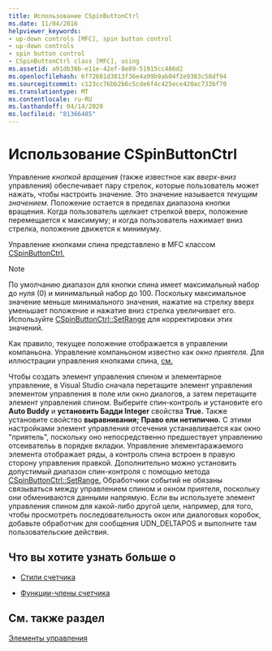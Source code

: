 ```yaml
---
title: Использование CSpinButtonCtrl
ms.date: 11/04/2016
helpviewer_keywords:
- up-down controls [MFC], spin button control
- up-down controls
- spin button control
- CSpinButtonCtrl class [MFC], using
ms.assetid: a91db36b-e11e-42ef-8e89-51915cc486d2
ms.openlocfilehash: 6f72601d3813f36e4a99b9ab04f2e9383c58df94
ms.sourcegitcommit: c123cc76bb2b6c5cde6f4c425ece420ac733bf70
ms.translationtype: MT
ms.contentlocale: ru-RU
ms.lasthandoff: 04/14/2020
ms.locfileid: "81366485"
---
```

# <a name="using-cspinbuttonctrl"></a>Использование CSpinButtonCtrl

Управление *кнопкой вращения* (также известное как *вверх-вниз* управления) обеспечивает пару стрелок, которые пользователь может нажать, чтобы настроить значение. Это значение называется *текущим значением.* Положение остается в пределах диапазона кнопки вращения. Когда пользователь щелкает стрелкой вверх, положение перемещается к максимуму; и когда пользователь нажимает вниз стрелка, положение движется к минимуму.

Управление кнопками спина представлено в MFC классом [CSpinButtonCtrl.](../mfc/reference/cspinbuttonctrl-class.md)

> [!NOTE]
> По умолчанию диапазон для кнопки спина имеет максимальный набор до нуля (0) и минимальный набор до 100. Поскольку максимальное значение меньше минимального значения, нажатие на стрелку вверх уменьшает положение и нажатие вниз стрелка увеличивает его. Используйте [CSpinButtonCtrl::SetRange](../mfc/reference/cspinbuttonctrl-class.md#setrange) для корректировки этих значений.

Как правило, текущее положение отображается в управлении компаньона. Управление компаньоном известно как *окно приятеля.* Для иллюстрации управления кнопками спина, [см.](/windows/win32/Controls/up-down-controls)

Чтобы создать элемент управления спином и элементарное управление, в Visual Studio сначала перетащите элемент управления элементом управления в поле или окно диалогов, а затем перетащите элемент управления спином. Выберите спин-контроль и установите его **Auto Buddy** и **установить Бадди Integer** свойства **True.** Также установите свойство **выравнивания;** **Право ели нетипично.** С этими настройками элемент управления отсечения устанавливается как окно "приятель", поскольку оно непосредственно предшествует управлению отсеивательь в порядке вкладки. Управление элементаражаемого элемента отображает ряды, а контроль спина встроен в правую сторону управления правкой. Дополнительно можно установить допустимый диапазон спин-контроля с помощью метода [CSpinButtonCtrl::SetRange.](../mfc/reference/cspinbuttonctrl-class.md#setrange) Обработчики событий не обязаны связываться между управлением спином и окном приятеля, поскольку они обмениваются данными напрямую. Если вы используете элемент управления спином для какой-либо другой цели, например, для того, чтобы просмотреть последовательность окон или диалоговых коробок, добавьте обработчик для сообщения UDN_DELTAPOS и выполните там пользовательские действия.

## <a name="what-do-you-want-to-know-more-about"></a>Что вы хотите узнать больше о

- [Стили счетчика](../mfc/spin-button-styles.md)

- [Функции-члены счетчика](../mfc/spin-button-member-functions.md)

## <a name="see-also"></a>См. также раздел

[Элементы управления](../mfc/controls-mfc.md)
